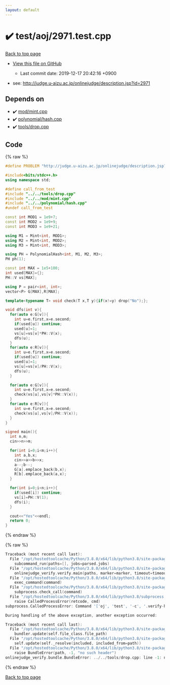 ```yaml
---
layout: default
---
```


<!-- mathjax config similar to math.stackexchange -->
<script type="text/javascript" async
  src="https://cdnjs.cloudflare.com/ajax/libs/mathjax/2.7.5/MathJax.js?config=TeX-MML-AM_CHTML">
</script>
<script type="text/x-mathjax-config">
  MathJax.Hub.Config({
    TeX: { equationNumbers: { autoNumber: "AMS" }},
    tex2jax: {
      inlineMath: [ ['$','$'] ],
      processEscapes: true
    },
    "HTML-CSS": { matchFontHeight: false },
    displayAlign: "left",
    displayIndent: "2em"
  });
</script>

<script type="text/javascript" src="https://cdnjs.cloudflare.com/ajax/libs/jquery/3.4.1/jquery.min.js"></script>
<script src="https://cdn.jsdelivr.net/npm/jquery-balloon-js@1.1.2/jquery.balloon.min.js" integrity="sha256-ZEYs9VrgAeNuPvs15E39OsyOJaIkXEEt10fzxJ20+2I=" crossorigin="anonymous"></script>
<script type="text/javascript" src="../../../assets/js/copy-button.js"></script>
<link rel="stylesheet" href="../../../assets/css/copy-button.css" />


# :heavy_check_mark: test/aoj/2971.test.cpp

<a href="../../../index.html">Back to top page</a>

* <a href="{{ site.github.repository_url }}/blob/master/test/aoj/2971.test.cpp">View this file on GitHub</a>
    - Last commit date: 2019-12-17 20:42:16 +0900


* see: <a href="http://judge.u-aizu.ac.jp/onlinejudge/description.jsp?id=2971">http://judge.u-aizu.ac.jp/onlinejudge/description.jsp?id=2971</a>


## Depends on

* :heavy_check_mark: <a href="../../../library/mod/mint.cpp.html">mod/mint.cpp</a>
* :heavy_check_mark: <a href="../../../library/polynomial/hash.cpp.html">polynomial/hash.cpp</a>
* :heavy_check_mark: <a href="../../../library/tools/drop.cpp.html">tools/drop.cpp</a>


## Code

<a id="unbundled"></a>
{% raw %}
```cpp
#define PROBLEM "http://judge.u-aizu.ac.jp/onlinejudge/description.jsp?id=2971"

#include<bits/stdc++.h>
using namespace std;

#define call_from_test
#include "../../tools/drop.cpp"
#include "../../mod/mint.cpp"
#include "../../polynomial/hash.cpp"
#undef call_from_test

const int MOD1 = 1e9+7;
const int MOD2 = 1e9+9;
const int MOD3 = 1e9+21;

using M1 = Mint<int, MOD1>;
using M2 = Mint<int, MOD2>;
using M3 = Mint<int, MOD3>;

using PH = PolynomialHash<int, M1, M2, M3>;
PH ph(1);

const int MAX = 1e5+100;
int used[MAX]={};
PH::V vs[MAX];

using P = pair<int, int>;
vector<P> G[MAX],R[MAX];

template<typename T> void check(T x,T y){if(x!=y) drop("No");};

void dfs(int v){
  for(auto e:G[v]){
    int u=e.first,x=e.second;
    if(used[u]) continue;
    used[u]=1;
    vs[u]=vs[v]*PH::V(x);
    dfs(u);
  }
  for(auto e:R[v]){
    int u=e.first,x=e.second;
    if(used[u]) continue;
    used[u]=1;
    vs[u]=vs[v]/PH::V(x);
    dfs(u);
  }

  for(auto e:G[v]){
    int u=e.first,x=e.second;
    check(vs[u],vs[v]*PH::V(x));
  }
  for(auto e:R[v]){
    int u=e.first,x=e.second;
    check(vs[u],vs[v]/PH::V(x));
  }
}

signed main(){
  int n,m;
  cin>>n>>m;

  for(int i=0;i<m;i++){
    int a,b,x;
    cin>>a>>b>>x;
    a--;b--;
    G[a].emplace_back(b,x);
    R[b].emplace_back(a,x);
  }

  for(int i=0;i<n;i++){
    if(used[i]) continue;
    vs[i]=PH::V(1);
    dfs(i);
  }

  cout<<"Yes"<<endl;
  return 0;
}

```
{% endraw %}

<a id="bundled"></a>
{% raw %}
```cpp
Traceback (most recent call last):
  File "/opt/hostedtoolcache/Python/3.8.0/x64/lib/python3.8/site-packages/onlinejudge_verify/main.py", line 175, in main
    subcommand_run(paths=[], jobs=parsed.jobs)
  File "/opt/hostedtoolcache/Python/3.8.0/x64/lib/python3.8/site-packages/onlinejudge_verify/main.py", line 72, in subcommand_run
    onlinejudge_verify.verify.main(paths, marker=marker, timeout=timeout, jobs=jobs)
  File "/opt/hostedtoolcache/Python/3.8.0/x64/lib/python3.8/site-packages/onlinejudge_verify/verify.py", line 89, in main
    exec_command(command)
  File "/opt/hostedtoolcache/Python/3.8.0/x64/lib/python3.8/site-packages/onlinejudge_verify/verify.py", line 26, in exec_command
    subprocess.check_call(command)
  File "/opt/hostedtoolcache/Python/3.8.0/x64/lib/python3.8/subprocess.py", line 364, in check_call
    raise CalledProcessError(retcode, cmd)
subprocess.CalledProcessError: Command '['oj', 'test', '-c', '.verify-helper/cache/b645b11408d085ff850a88e829fefff4/a.out', '-d', '.verify-helper/cache/b645b11408d085ff850a88e829fefff4/test', '-j', '2']' returned non-zero exit status 1.

During handling of the above exception, another exception occurred:

Traceback (most recent call last):
  File "/opt/hostedtoolcache/Python/3.8.0/x64/lib/python3.8/site-packages/onlinejudge_verify/docs.py", line 339, in write_contents
    bundler.update(self.file_class.file_path)
  File "/opt/hostedtoolcache/Python/3.8.0/x64/lib/python3.8/site-packages/onlinejudge_verify/bundle.py", line 150, in update
    self.update(self._resolve(included, included_from=path))
  File "/opt/hostedtoolcache/Python/3.8.0/x64/lib/python3.8/site-packages/onlinejudge_verify/bundle.py", line 52, in _resolve
    raise BundleError(path, -1, "no such header")
onlinejudge_verify.bundle.BundleError: ../../tools/drop.cpp: line -1: no such header

```
{% endraw %}

<a href="../../../index.html">Back to top page</a>

